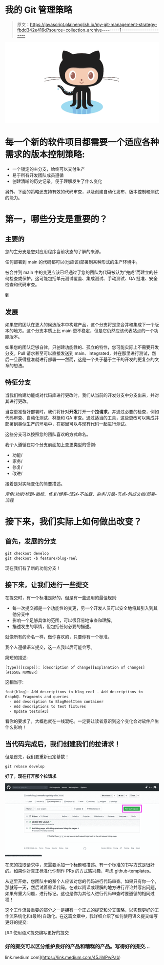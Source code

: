 # 我的 Git 管理策略

> 原文：<https://javascript.plainenglish.io/my-git-management-strategy-fbdd342e416d?source=collection_archive---------1----------------------->

![](img/b9a8b4b06116553443001063db77012a.png)

# 每一个新的软件项目都需要一个适应各种需求的版本控制策略:

*   一个锁定的主分支，始终可以交付生产
*   易于所有开发团队成员遵循
*   创建清晰的历史记录，便于理解发生了什么变化

另外，下面的策略还支持有效的代码审查，以及创建自动化发布、版本控制和测试的能力。

# 第一，哪些分支是重要的？

## 主要的

您的主分支是您对应用程序当前状态的了解的来源。

任何部署到 main 的代码都可以(也应该)部署到某种形式的生产环境中。

被合并到 main 中的变更应该已经通过了您的团队为代码被认为“完成”而建立的任何检查或保护。这可能包括单元测试覆盖、集成测试、手动测试、QA 批准、安全检查和代码审查。

到

## 发展

如果您的团队在更大的候选版本中构建产品，这个分支将是您合并和集成下一个版本的地方。这个分支本质上比 main 更不稳定，但是它仍然应该代表站点的一个功能版本。

如果您的团队足够自律，只创建功能性的、孤立的特性，您可能实际上不需要开发分支。Pull 请求甚至可以直接发送到 main、integrated，并在那里进行测试，然后一旦获得批准就进行部署——然而，这是一个关于基于主干的开发的更复杂的文章的想法。

## 特征分支

当我们构建功能或对代码库进行更改时，我们从当前的开发分支中分支出来，并对其进行更改。

当变更准备好部署时，我们将针对**开发**打开一个**拉请求**，并通过必要的检查，例如代码审查、自动化测试、林挺和 QA 审查。通过适当的工具，这些更改可以集成并部署到类似生产的环境中，在那里可以与现有代码一起进行测试。

这些分支可以按照您的团队喜欢的方式命名。

我个人遵循在每个分支前面加上变更类型的惯例:

*   功能/
*   家务/
*   修复/
*   改进/

接着是对实际变化的简要描述。

*示例:功能/标题-徽标、修复/博客-馈送-不加载、杂务/升级-节点-包或文档/部署-流程*

# 接下来，我们实际上如何做出改变？

## 首先，发展的分支

```
git checkout develop
git checkout -b feature/blog-reel
```

现在我们有了新的功能分支！

## 接下来，让我们进行一些提交

在提交时，有一个标准是好的，但是有一些通用的最佳规则:

*   每一次提交都是一个功能性的变更，另一个开发人员可以安全地将其引入到其他分支中
*   影响一个足够具体的范围，可以很容易地审查和理解。
*   描述发生的事情，但包括任何必要的描述。

就像所有的命名一样，做你喜欢的，只要你有一个标准。

我个人遵循语义提交，这一点我以后可能会写。

简短的描述:

```
[type]([scope]): [description of change][Explanation of changes][#ISSUE NUMBER]
```

这相当于:

```
feat(blog): Add descriptions to blog reel - Add descriptions to GraphQL Fragments and queries
  - Add description to BlogReelItem container
  - Add descriptions to test fixtures
  - Update tests[#3]
```

看你的要求了，大概也就在一线混吧。一定要让读者意识到这个变化会对软件产生什么影响！

## 当代码完成后，我们创建我们的拉请求！

但是首先，我们要重新设定基数！

```
git rebase develop
```

**好了，现在打开那个拉请求**

![](img/60d9ba3812810014914fa783833c4206.png)

在您的拉取请求中，您需要添加一个标题和描述。有一个标准的书写方式是很好的。如果你对真正标准化你制作 PRs 的方式感兴趣，考虑 github-templates。

从这里开始，您团队中的某个人应该对您的代码进行代码审查。如果只有你一个，那就等一天，然后试着重读代码。在难以阅读或理解的地方进行评论并写出问题，如果有重大问题，进行标记。这也是你为其他人进行代码审查时要遵循的相同过程！

这个工作流最重要的部分之一是拥有一个正式的提交和分支策略，以实现更好的工作流系统化和(最终)自动化。在这篇文章中，我详细介绍了如何使用语义提交编写更好的提交:

[](https://link.medium.com/45JihlPwPab) [## 使用语义提交编写更好的提交

### 好的提交可以区分维护良好的产品和糟糕的产品。写得好的提交…

link.medium.com](https://link.medium.com/45JihlPwPab)
